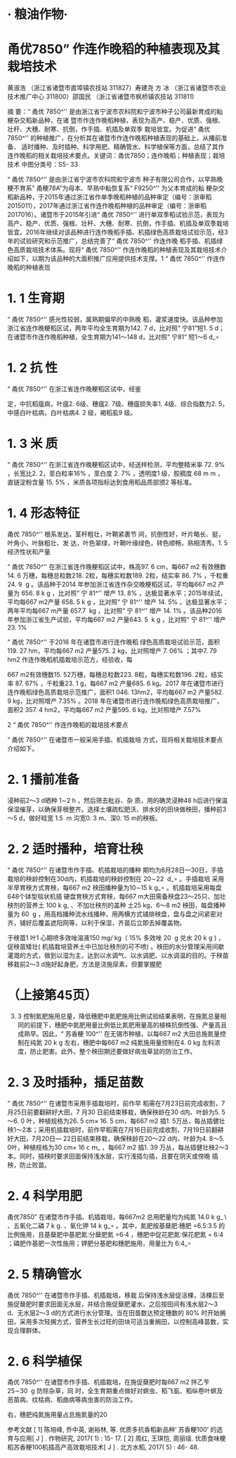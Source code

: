# · 粮油作物·

# 甬优7850” 作连作晚稻的种植表现及其栽培技术

黄淑浩 （浙江省诸暨市直埠镇农技站  311827）寿建尧  方  冰 （浙江省诸暨市农业技术推广中心  311800）邵国民 （浙江省诸暨市枫桥镇农技站  311811)

摘  要：“ 甬优 7850^'' 是由浙江省宁波市农科院和宁波市种子公司最新育成的籼粳杂交稻新品种，在诸
暨市作连作晚稻种植，表现为高产、稳产、优质、强根、壮秆、大穗、耐寒、抗倒，作手插、机插及单双季
栽培皆宜。为促进“ 甬优 7850^'' 的种植推广，在分析其在诸暨市作连作晚稻种植表现的基础上，从播前准备、
适时播种、及时插种、科学用肥、精确管水、科学植保等方面，总结了其作连作晚稻的相关栽培技术要点。关键词：甬优7850；连作晚稻；种植表现；栽培技术 中图分类号：S5- 33

“ 甬优 7850^'' 是由浙江省宁波市农科院和宁波市 种子有限公司合作，以早熟晚粳不育系“ 甬粳78A”为母本、早熟中籼恢复系“ F9250^'' 为父本育成的籼 粳杂交稻新品种，于2015年通过浙江省作单季晚稻种植的品种审定（编号：浙审稻2015011），2017年通过浙江省作连作晚稻种植的品种审定（编号：浙审稻2017016）。诸暨市于2015年引进“ 甬优 7850^'' 进行单双季稻试验示范，表现为高产、稳产、优质、强根、壮秆、大穗、耐寒、抗倒，作手插、机插及单双季栽培皆宜。2016年继续对该品种进行连作晚稻手插、机插绿色高质栽培试验示范，经3年的试验研究和示范推广，总结完善了“ 甬优 7850^'' 作连作晚 稻手插、机插绿色高质栽培技术体系。现将“ 甬优  7850^'' 作连作晚稻的种植表现及其栽培技术介绍如下，以期为该品种的大面积推广应用提供技术支撑。1 “ 甬优 7850^'' 作连作晚稻的种植表现

# 1. 1  生育期

“ 甬优 7850^'' 感光性较弱，属熟期偏早的中熟晚 稻，灌浆速度快。该品种参加浙江省连作晚粳稻区试，两年平均全生育期为142. 7 d，比对照“ 宁81”短1. 5 d；在诸暨市作连作晚稻种植，全生育期为141～148 d，比对照“ 宁81” 短1～6 d_∘

# 1. 2  抗  性

“ 甬优 7850^'' 在浙江省连作晚粳稻区试中，经鉴

定，中抗稻瘟病，叶瘟2. 6级、穗瘟2. 7级、穗瘟损失率1. 4级、综合指数为2. 5，中感白叶枯病，白叶枯病4. 2 级，褐稻虱9 级。

# 1. 3  米  质

“ 甬优 7850^'' 在浙江省连作晚粳稻区试中，经送样检测，平均整精米率 72. 9% ，长宽比2. 2，垩白粒率16% ，垩白度 2. 7% ，透明度1 级，胶稠度 68 m m ，直链淀粉含量 15. 5% ，米质各项指标达到食用稻品质部颁2 等标准。

# 1. 4  形态特征

甬优 7850^'' 根系发达，茎秆粗壮，叶鞘紧裹节 间，抗倒性好，叶片略长、挺，叶角小，叶脉粗壮、发 达，叶色翠绿，叶鞘叶缘绿色，转色顺畅，熟相清秀。1. 5  经济性状和产量

“ 甬优 7850^'' 在浙江省连作晚粳稻区试中，株高97. 6 cm，每667 m2 有效穗数14. 6 万穗，每穗总粒数218. 2粒，每穗实粒数189. 2粒，结实率 86. 7% ，千粒重 24. 9  g 。该品种于2014 年参加浙江省连作杂交晚粳稻区试，平均每667 m2 产量为 656. 8   k g ，比对照“ 宁 81^'' 增产 13. 8% ，达极显著水平；2015年续试，平均每667 m2产量 658. 5 𝗄 𝗀 ，比对照“ 宁 81^'' 增产 14. 5% ，达极显著水平；两年平均每667 m产量 657.7  kg ，比对照“ 宁 81^'' 增产 14. 1% 。该品种2016 年参加浙江省生产试验，平均每667 m2 产量643. 5   k g ，比对照“ 宁 81^'' 增产23. 1%

“ 甬优 7850^'' 于2016 年在诸暨市进行连作晚稻 绿色高质栽培试验示范，面积119. 27 hm，平均每667 m2 产量575. 2 kg，比对照增产 7. 06% ；其中7. 79 hm2 作连作晚稻机插栽培示范方，经验收，每

667 m2有效穗数15. 52万穗，每穗总粒数223. 8粒，每穗实粒数196. 2粒，结实率 87. 67% ，千粒重23. 1 g，每667 m2 产量685. 6 kg。2017 年在诸暨市进行连作晚稻绿色高质栽培示范推广，面积1 046. 13hm2，平均每667 m2 产量582. 9 kg，比对照增产 7.35% 。2018 年在诸暨市进行连作晚稻绿色高质栽培推广，面积2 357. 4 hm2，平均每667 m2 产量595. 6 kg，比对照增产 7.57%

2 “ 甬优 7850^'' 作连作晚稻的栽培技术要点

“ 甬优 7850^'' 在诸暨市一般采用手插、机插栽培 方式，现将相关栽培技术要点介绍如下。

# 2. 1  播前准备

浸种前2～3 d晒种 1∼2 h ，然后筛去秕谷、杂 质，用的确灵浸种48 h后进行保温保湿催芽，以确保芽根整齐。选择土壤疏松肥沃、排水好的田块做秧田，播种前3～5 d，做好畦宽 1.5  m 沟宽0. 3 m、深0. 15 m的秧板。

# 2. 2  适时播种，培育壮秧

“ 甬优 7850^'' 在诸暨市作手插、机插栽培的播种 期均为6月28日—30日，手插栽培的秧龄控制在30d内，机插栽培的秧龄控制在 20∼22  d_∘ 。手插栽培 采用半旱育秧方式育秧，每667 m2 秧田播种量为10∼15 𝗄 𝗀_∘ 。机插栽培采用每盘648个钵型毯状机插 硬盘育秧方式育秧，每667 m大田需备秧盘23～25只、加壮秧剂的营养土 100 𝗄 𝗀, 、不加壮秧剂的盖种 土25 kg、6～8 m2 秧田，每盘播种量为 60  g ，用高档播种流水线播种，用两横方式铺排秧盘，盘与盘之间紧密对齐，铺好后覆盖遮阳网等，以利于保湿，齐苗后立即去掉覆盖物。

于秧苗1 叶1 心期喷多效唑溶液150 mg/ kg（ 15% 多效唑 20  g 兑水 20 𝗄 𝗀 ) ，促秧苗矮壮( 机插栽培营养土中已加壮秧剂的可不喷) 。秧田的水分管理采用间歇灌溉的方式，做到以湿为主，达到以水调气、以水调肥、以水调温的目的。于秧苗移栽前2～3 d施好起身肥，方法是浇施尿素，但要掌握肥

# （上接第45页）

3. 3  控制氮肥施用总量，降低穗肥中氮肥施用比例试验结果表明，在施氮总量相同的前提下，穗肥中氮肥用量比例低比氮肥用量高的植株抗倒性强、产量高且成熟早。因此，“ 苏香粳 100^'' 在无锡市种植，以每667 m2 大田总施氮量控制在纯氮 20 𝗄 𝗀 左右，穗肥中每667 m2 纯氮施用量控制在4. 0 kg 左料浓度，防止肥害。此外，整个秧田期还要做好病虫草鼠的防治工作。

# 2. 3  及时插种，插足苗数

“ 甬优 7850^'' 在诸暨市采用手插栽培时，前作早 稻需在7月23日前完成收割，7月25日前要翻耕好大田，7 月30 日前结束移栽，确保秧龄在30 d内、叶龄为5. 5～6. 0 叶，种植规格为26. 5 cm× 16. 5 cm，每667 m2 插1. 5万丛，每丛插健壮秧1～2本；采用机插栽培时，前作早稻需在7月16日前完成收割，7月19日前翻耕好大田，7月20日— 22日前结束移栽，确保秧龄在20～22 d内、叶龄为4. 8～5. 0叶，种植规格为30 cm× 16 𝖼 𝗆_ ，每667 m2 插1. 39 万丛，每丛插健壮秧2～3本。同时，插秧时要求田面保持浅水层，实行浅插匀插，且要在阴天或傍晚 插秧，防止败苗。

# 2. 4  科学用肥

甬优7850” 在诸暨市作手插、机插栽培，每667m2 总用肥量均为纯氮 14.0 𝗄 𝗀_∖ 、五氧化二磷 7  𝗄 𝗀. 、氧化钾 14  𝗄 𝗀_∘ 。其中，氮肥按基蘖肥∶穗肥 =6.5:3.5 的比例施用，且基蘖肥中基肥氮∶分蘖肥氮 =6·4 ，穗肥中促花肥氮∶保花肥氮 = 6:4 ；磷肥作基肥一次性施用；钾肥分基肥和穗肥施用，用量比为 6:4_∘

# 2. 5  精确管水

甬优 7850^'' 在诸暨市作手插、机插栽培，移栽 后保持浅水层促活棵，活棵后至施促蘖肥时要求田面无水层，并结合施促蘖肥灌水，之后按田间有浅水层2～3 d、无水层2～3 d的方式进行水分管理。当在田苗数达预定穗数的 80% 时开始搁田，采用多次轻搁方式，营养生长过旺的田块可适当重搁田，以控制高峰苗数，实现合理群体。

# 2. 6  科学植保

甬优 7850^'' 在诸暨市作手插、机插栽培，在施促蘖肥时每667 m2 拌乙苄 25∼30  g 防除杂草，同 时，全生育期重点做好对螟虫、稻飞虱、稻纵卷叶螟及恶苗病、纹枯病、稻曲病等病虫害的防治工作。

右，穗肥纯氮施用量占总施氮量的20

参考文献
[ 1]  陈培峰, 乔中英, 谢裕林, 等. 优质多抗香稻新品种‘ 苏香粳100’ 的选育与应用[ J ] . 作物研究, 2017( 1) : 15- 17.
[ 2]  周红, 王琪恺, 周丽瑶. 优质食味粳稻苏香粳100机插高产高效栽培技术[ J ] . 北方水稻, 2017( 5) : 46- 48.